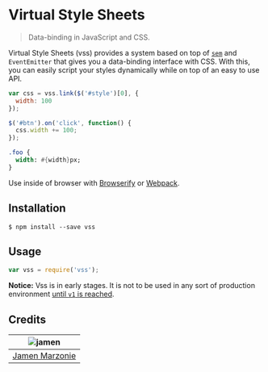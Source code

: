 # Virtual Style Sheets
> Data-binding in JavaScript and CSS.

Virtual Style Sheets (vss) provides a system based on top of [`sem`](https://github.com/jamen/sem) and `EventEmitter` that gives you a data-binding interface with CSS.  With this, you can easily script your styles dynamically while on top of an easy to use API.

```javascript
var css = vss.link($('#style')[0], {
  width: 100
});

$('#btn').on('click', function() {
  css.width += 100;
});
```
```sass
.foo {
  width: #{width}px;
}
```

Use inside of browser with [Browserify](https://npmjs.com/browserify) or [Webpack](https://npmjs.com/webpack).

## Installation
```shell
$ npm install --save vss
```

## Usage
```javascript
var vss = require('vss');
```
**Notice:** Vss is in early stages. It is not to be used in any sort of production environment [until `v1` is reached][v1].

## Credits
| ![jamen][avatar] |
|:---:|
| [Jamen Marzonie][github] |

  [avatar]: https://avatars.githubusercontent.com/u/6251703?v=3&s=125
  [github]: https://github.com/jamen
  [v1]: https://github.com/jamen/vss/milestones/v1
